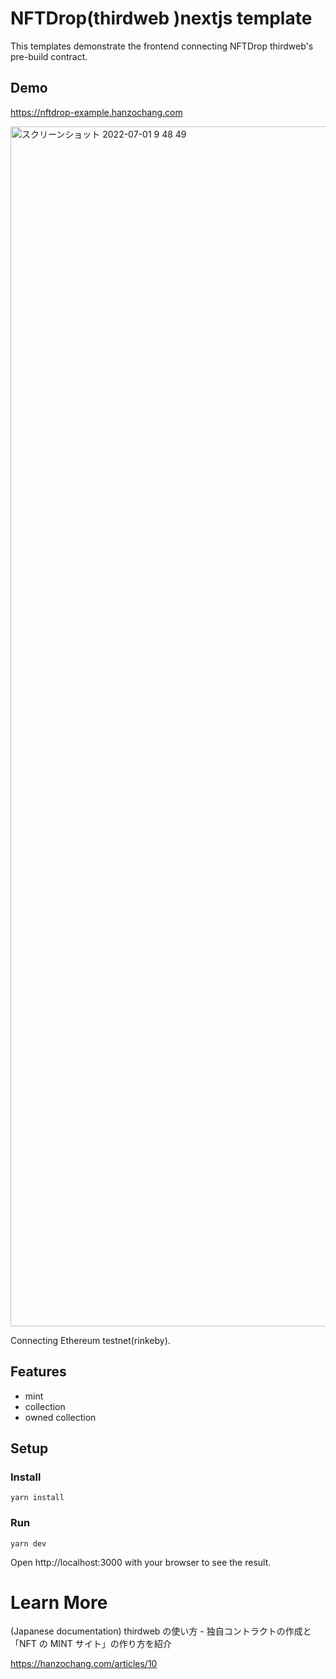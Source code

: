 # NFTDrop(thirdweb )nextjs template

This templates demonstrate the frontend connecting NFTDrop thirdweb's pre-build contract.

## Demo

https://nftdrop-example.hanzochang.com

<img width="1920" alt="スクリーンショット 2022-07-01 9 48 49" src="https://user-images.githubusercontent.com/1862066/176801220-7fb3cfc7-8eed-43e0-b314-978020585c29.png">

Connecting Ethereum testnet(rinkeby).

## Features

- mint
- collection
- owned collection

## Setup

### Install

```
yarn install
```

### Run

```
yarn dev
```

Open http://localhost:3000 with your browser to see the result.

# Learn More

(Japanese documentation) thirdweb の使い方 - 独自コントラクトの作成と「NFT の MINT サイト」の作り方を紹介

https://hanzochang.com/articles/10
